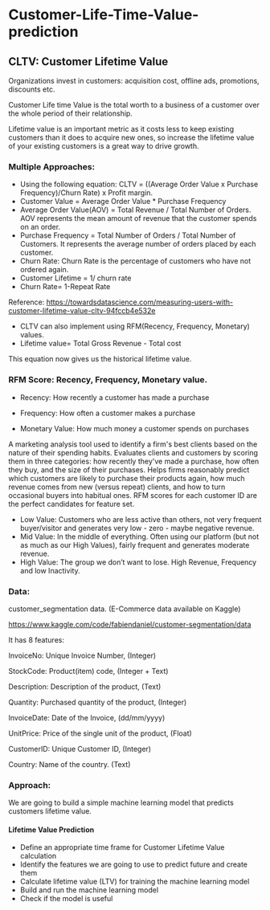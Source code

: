 # Customer-Life-Time-Value-prediction
## CLTV: Customer Lifetime Value
Organizations invest in customers: acquisition cost, offline ads, promotions, discounts etc.

Customer Life time Value is the total worth to a business of a customer over the whole period of their relationship.

Lifetime value is an important metric as it costs less to keep existing customers than it does to acquire new ones, so increase the lifetime value of your existing customers is a great way to drive growth.

### Multiple Approaches:

- Using the following equation: CLTV = ((Average Order Value x Purchase Frequency)/Churn Rate) x Profit margin.
- Customer Value = Average Order Value * Purchase Frequency
- Average Order Value(AOV) = Total Revenue / Total Number of Orders. AOV represents the mean amount of revenue that the customer spends on an order.
- Purchase Frequency = Total Number of Orders / Total Number of Customers. It represents the average number of orders placed by each customer.
- Churn Rate: Churn Rate is the percentage of customers who have not ordered again.
- Customer Lifetime = 1/ churn rate
- Churn Rate= 1-Repeat Rate

Reference: https://towardsdatascience.com/measuring-users-with-customer-lifetime-value-cltv-94fccb4e532e
- CLTV can also implement using RFM(Recency, Frequency, Monetary) values.
- Lifetime value= Total Gross Revenue - Total cost

This equation now gives us the historical lifetime value.

### RFM Score: Recency, Frequency, Monetary value.
- Recency: How recently a customer has made a purchase

- Frequency: How often a customer makes a purchase

- Monetary Value: How much money a customer spends on purchases

A marketing analysis tool used to identify a firm's best clients based on the nature of their spending habits.
Evaluates clients and customers by scoring them in three categories: how recently they've made a purchase, how often they buy, and the size of their purchases.
Helps firms reasonably predict which customers are likely to purchase their products again, how much revenue comes from new (versus repeat) clients, and how to turn occasional buyers into habitual ones.
RFM scores for each customer ID are the perfect candidates for feature set.

- Low Value: Customers who are less active than others, not very frequent buyer/visitor and generates very low - zero - maybe negative revenue.
- Mid Value: In the middle of everything. Often using our platform (but not as much as our High Values), fairly frequent and generates moderate revenue.
- High Value: The group we don’t want to lose. High Revenue, Frequency and low Inactivity.

### Data:  
customer_segmentation data. (E-Commerce data available on Kaggle)

https://www.kaggle.com/code/fabiendaniel/customer-segmentation/data 

It has 8 features:

InvoiceNo: Unique Invoice Number, (Integer)

StockCode: Product(item) code, (Integer + Text)

Description: Description of the product, (Text)

Quantity: Purchased quantity of the product, (Integer)

InvoiceDate: Date of the Invoice, (dd/mm/yyyy)

UnitPrice: Price of the single unit of the product, (Float)

CustomerID: Unique Customer ID, (Integer)

Country: Name of the country. (Text)

### Approach:
We are going to build a simple machine learning model that predicts customers lifetime value.

#### Lifetime Value Prediction
- Define an appropriate time frame for Customer Lifetime Value calculation
- Identify the features we are going to use to predict future and create them
- Calculate lifetime value (LTV) for training the machine learning model
- Build and run the machine learning model
- Check if the model is useful
